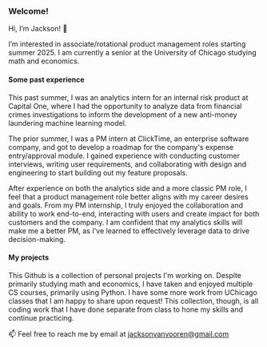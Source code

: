 ### Welcome!

Hi, I’m Jackson! 👋 

I’m interested in associate/rotational product management roles starting summer 2025. I am currently a senior at the University of Chicago studying math and economics.

#### Some past experience

This past summer, I was an analytics intern for an internal risk product at Capital One, where I had the opportunity to analyze data from financial crimes investigations to inform the development of a new anti-money laundering machine learning model.

The prior summer, I was a PM intern at ClickTime, an enterprise software company, and got to develop a roadmap for the company's expense entry/approval module. I gained experience with conducting customer interviews, writing user requirements, and collaborating with design and engineering to start building out my feature proposals.

After experience on both the analytics side and a more classic PM role, I feel that a product management role better aligns with my career desires and goals. From my PM internship, I truly enjoyed the collaboration and ability to work end-to-end, interacting with users and create impact for both customers and the company. I am confident that my analytics skills will make me a better PM, as I've learned to effectively leverage data to drive decision-making.

#### My projects

This Github is a collection of personal projects I'm working on. Despite primarily studying math and economics, I have taken and enjoyed multiple CS courses, primarily using Python. I have some more work from UChicago classes that I am happy to share upon request! This collection, though, is all coding work that I have done separate from class to hone my skills and continue practicing.

📫 Feel free to reach me by email at jacksonvanvooren@gmail.com
